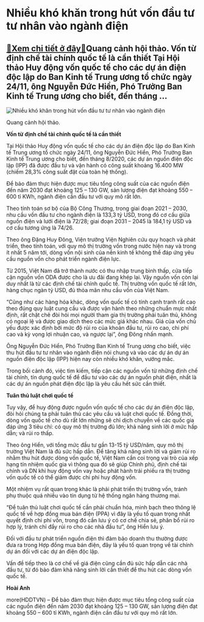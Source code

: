Nhiều khó khăn trong hút vốn đầu tư tư nhân vào ngành điện
==========================================================

[:gift:Xem chi tiết ở đây:gift:](https://hddtvn.com/nhieu-kho-khan-trong-hut-von-dau-tu-tu-nhan-vao-nganh-dien/)Quang cảnh hội thảo. Vốn từ định chế tài chính quốc tế là cần thiết Tại Hội thảo Huy động vốn quốc tế cho các dự án điện độc lập do Ban Kinh tế Trung ương tổ chức ngày 24/11, ông Nguyễn Đức Hiển, Phó Trưởng Ban Kinh tế Trung ương cho biết, đến tháng …
-----------------------------------------------------------------------------------------------------------------------------------------------------------------------------------------------------------------------------------------------------------





![Nhiều khó khăn trong hút vốn đầu tư tư nhân vào ngành điện](https://hddtvn.com/wp-content/uploads/2021/01/3410_quang_canh_1.jpg "Nhiều khó khăn trong hút vốn đầu tư tư nhân vào ngành điện")


Quang cảnh hội thảo.



**Vốn từ định chế tài chính quốc tế là cần thiết**


Tại Hội thảo Huy động vốn quốc tế cho các dự án điện độc lập do Ban Kinh tế Trung ương tổ chức ngày 24/11, ông Nguyễn Đức Hiển, Phó Trưởng Ban Kinh tế Trung ương cho biết, đến tháng 8/2020, các dự án nguồn điện độc lập (IPP) đã được đầu tư và vận hành có công suất khoảng 16.400 MW (chiếm 28,3% công suất đặt của toàn hệ thống).


Để bảo đảm thực hiện được mục tiêu tổng công suất của các nguồn điện đến năm 2030 đạt khoảng 125 – 130 GW, sản lượng điện đạt khoảng 550 – 600 tỉ KWh, ngành điện cần đầu tư với quy mô rất lớn.


Theo tính toán sơ bộ của Bộ Công Thương, trong giai đoạn 2021 – 2030, nhu cầu vốn đầu tư cho ngành điện là 133,3 tỷ USD, trong đó cơ cấu giữa nguồn điện và lưới điện là 72/28; giai đoạn 2031 – 2045 là 184,1 tỷ USD và cơ cấu tương ứng là 74/26.


Theo ông Đặng Huy Đông, Viện trưởng Viện Nghiên cứu quy hoạch và phát triển, theo tính toán, với quy mô thị trường vốn trong nước hiện nay và trong ít nhất 5 năm tới, dòng vốn nội sinh của nền kinh tế không thể đáp ứng yêu cầu nguồn vốn cho phát triển ngành điện lực.


Từ 2015, Việt Nam đã trở thành nước có thu nhập trung bình thấp, cửa tiếp cận nguồn vốn ODA được cho là ưu đãi đang khép lại. Vậy nguồn vốn còn lại duy nhất là từ các định chế tài chính quốc tế. Thị trường vốn quốc tế rất lớn, hàng chục ngàn tỷ USD, đủ thỏa mãn nhu cầu vốn của Việt Nam.


“Cũng như các hàng hóa khác, dòng vốn quốc tế có tính cạnh tranh rất cao theo đúng quy luật cung cầu và được vận hành theo những chuẩn mực nhất định, rất chặt chẽ đòi hỏi mọi người tham gia thị trường phải tuân thủ, không có ngoại lệ và được giao dịch theo các mức giá khác nhau. Giá của vốn chủ yếu được xác định bởi mức độ rủi ro của khoản đầu tư, rủi ro cao, chi phí cao và kỳ vọng lợi nhuận cao, và ngược lại”, ông Đông nhấn mạnh.


Ông Nguyễn Đức Hiển, Phó Trưởng Ban Kinh tế Trung ương cho biết, việc thu hút đầu tư tư nhân vào ngành điện nói chung và vào các dự án dự án nguồn điện độc lập (IPP) hiện nay còn nhiều khó khăn, vướng mắc.


Trong bối cảnh đó, việc tìm kiếm, tiếp cận các nguồn vốn từ những định chế tài chính, tín dụng quốc tế để đầu tư vào các dự án nguồn phát điện, nhất là các dự án nguồn phát điện độc lập là yêu cầu hết sức cần thiết.


**Tuân thủ luật chơi quốc tế**


Tuy vậy, để huy động được nguồn vốn quốc tế cho các dự án điện độc lập, đòi hỏi chúng ta phải tuân thủ các yêu cầu và luật chơi quốc tế. Đồng thời, dòng vốn quốc tế cho dù rất lớn những sẽ chỉ dịch chuyển về các quốc gia đáp ứng 3 tiêu chí: có quy mô thị trường đủ lớn; khả năng sinh lời ở mức hấp dẫn; và rủi ro thấp.


Theo ông Hiển, với tổng mức đầu tư gần 13-15 tỷ USD/năm, quy mô thị trường Việt Nam là đủ sức hấp dẫn. Để tăng khả năng sinh lời và giảm rủi ro nhằm thu hút được dòng vốn quốc tế, Việt Nam cần coi trọng vai trò của xếp hạng tín nhiệm quốc gia vì thông qua đó sẽ giúp Chính phủ, định chế tài chính và DN khi huy động vốn vay hoặc phát hành trái phiếu ra thị trường vốn quốc tế có thể giảm được chi phí huy động vốn.


Một nhiệm vụ rất quan trọng khác là phải phát triển thị trường vốn, tránh phụ thuộc quá nhiều vào tín dụng từ hệ thống ngân hàng thương mại.


“Để tuân thủ luật chơi quốc tế cần phải chuẩn hóa, minh bạch theo thông lệ quốc tế về hợp đồng mua bán điện (PPA) vì đây là yếu tố quan trọng nhất quyết định chi phí vốn, trong đó cần lưu ý có cơ chế chia sẻ, phân bổ rủi ro hợp lý, tránh chỉ đẩy rủi ro cho các nhà đầu tư”, ông Hiển lưu ý.


Đối với đầu tư phát triển nguồn điện thì đảm bảo doanh thu thường được đưa ra trong Hợp đồng mua bán điện, đây là yếu tố quan trọng về tài chính dự án đối với các dự án điện độc lập.


Vấn đề tiếp theo là cơ chế về giá điện cũng cần đủ sức hấp dẫn các nhà đầu tư, từ đó bảo đảm khả năng sinh lời cần thiết để thu hút các dòng vốn quốc tế.




**Hoài Anh**



more(HDDTVN) – Để bảo đảm thực hiện được mục tiêu tổng công suất của các nguồn điện đến năm 2030 đạt khoảng 125 – 130 GW, sản lượng điện đạt khoảng 550 – 600 tỉ KWh, ngành điện cần đầu tư với quy mô rất lớn.

